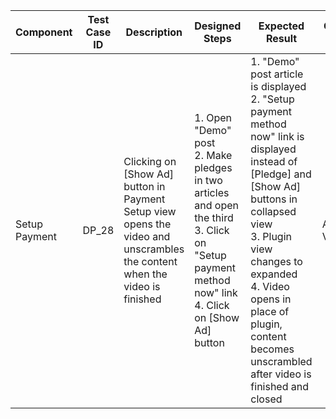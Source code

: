 Component |	Test Case ID |	Description |	Designed Steps |	Expected Result |	Created By |	Last Updated |
 --- | --- | --- | --- | --- | --- | --- |
 Setup Payment | DP_28 | Clicking on [Show Ad] button in Payment Setup view opens the video and unscrambles the content when the video is finished | 1. Open "Demo" post <br> 2. Make pledges in two articles and open the third <br> 3. Click on "Setup payment method now" link <br> 4. Click on [Show Ad] button | 1. "Demo" post article is displayed <br> 2. "Setup payment method now" link is displayed instead of [Pledge] and [Show Ad] buttons in collapsed view <br> 3. Plugin view changes to expanded <br> 4. Video opens in place of plugin, content becomes unscrambled after video is finished and closed | Alexandr Vozicov | 31.05.2017
